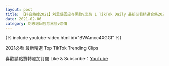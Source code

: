 ```yaml
---
layout: post
title: 【抖音熱搜2021】刘思瑶回应与黑脸v恋情 1 TikTok Daily 最新必看精選合集2021 02 06
date: 2021-02-06
category: 刘思瑶回应与黑脸v恋情
---
```


{% include youtube-video.html id="BWAmcc4XGGI" %}

2021必看 最新精選 Top TikTok Trending Clips

喜歡請點贊轉發加訂閱 Like & Subscribe：[YouTube](https://www.youtube.com/channel/UCAoR7VcanIPd04uEq_GIylA/videos)

